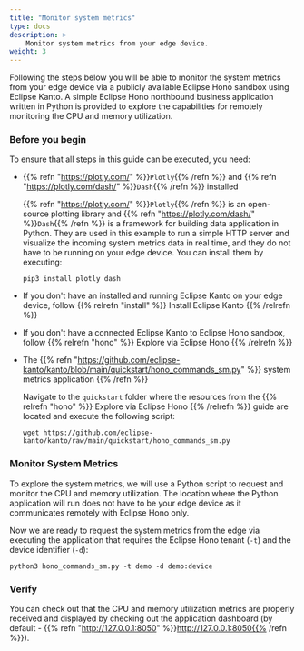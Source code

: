 ```yaml
---
title: "Monitor system metrics"
type: docs
description: >
    Monitor system metrics from your edge device.
weight: 3
---
```


Following the steps below you will be able to monitor the system metrics from your edge device
via a publicly available Eclipse Hono sandbox using Eclipse Kanto. A simple Eclipse Hono
northbound business application written in Python is provided to explore the capabilities
for remotely monitoring the CPU and memory utilization.

### Before you begin

To ensure that all steps in this guide can be executed, you need:

* {{% refn "https://plotly.com/" %}}`Plotly`{{% /refn %}} and
  {{% refn "https://plotly.com/dash/" %}}`Dash`{{% /refn %}} installed

  {{% refn "https://plotly.com/" %}}`Plotly`{{% /refn %}} is an open-source plotting library and
  {{% refn "https://plotly.com/dash/" %}}`Dash`{{% /refn %}} is a framework for building data application in Python.
  They are used in this example to run a simple HTTP server and visualize the incoming system metrics data
  in real time, and they do not have to be running on your edge device.
  You can install them by executing:

  ```shell
  pip3 install plotly dash
  ```

* If you don't have an installed and running Eclipse Kanto on your edge device,
  follow {{% relrefn "install" %}} Install Eclipse Kanto {{% /relrefn %}}
* If you don't have a connected Eclipse Kanto to Eclipse Hono sandbox,
  follow {{% relrefn "hono" %}} Explore via Eclipse Hono {{% /relrefn %}}

* The {{% refn "https://github.com/eclipse-kanto/kanto/blob/main/quickstart/hono_commands_sm.py" %}}
  system metrics application {{% /refn %}}

  Navigate to the `quickstart` folder where the resources from the {{% relrefn "hono" %}} Explore via Eclipse Hono
  {{% /relrefn %}} guide are located and execute the following script:

  ```shell
  wget https://github.com/eclipse-kanto/kanto/raw/main/quickstart/hono_commands_sm.py
  ```


### Monitor System Metrics

To explore the system metrics, we will use a Python script to request and monitor the
CPU and memory utilization. The location where the Python application will run does
not have to be your edge device as it communicates remotely with Eclipse Hono only.

Now we are ready to request the system metrics from the edge via executing the application
that requires the Eclipse Hono tenant (`-t`) and the device identifier (`-d`):

```shell
python3 hono_commands_sm.py -t demo -d demo:device
```

### Verify

You can check out that the CPU and memory utilization metrics are properly received and displayed
by checking out the application dashboard (by default - {{% refn "http://127.0.0.1:8050" %}}http://127.0.0.1:8050{{% /refn %}}).
